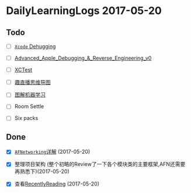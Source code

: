 # DailyLearningLogs  2017-05-20

## Todo

- [ ] [`Xcode` Dehugging](https://classroom.udacity.com/courses/ud774/lessons/4377638660/concepts/43871786240923)
- [ ] [Advanced_Apple_Debugging_&_Reverse_Engineering_v0]()
- [ ] [XCTest](https://www.raywenderlich.com/118482/new-video-tutorial-series-testing-in-ios)
- [ ] [趣直播思维导图](http://m.quzhiboapp.com/#!/intro/125)
- [ ] [图解机器学习]()

- [ ] Room Settle
- [ ] Six packs  

## Done

- [x] [`AFNetworking`详解](https://github.com/Draveness/Analyze/blob/master/contents/AFNetworking/AFNetworking%20%E6%A6%82%E8%BF%B0%EF%BC%88%E4%B8%80%EF%BC%89.md) (2017-05-20)

- [x] 整理项目架构 (整个初略的Review了一下各个模块类的主要框架,AFN还需要再熟悉下)(2017-05-20)
- [x] 查看[RecentlyReading](https://github.com/FrizzleFur/DailyLearning/blob/master/RecentlyReading.md) (2017-05-20)


